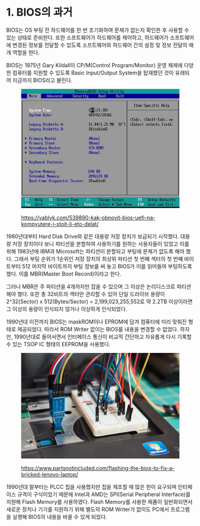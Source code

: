# 1. BIOS의 과거

BIOS는 OS 부팅 전 하드웨어를 한 번 초기화하여 문제가 없는지 확인한 후 사용할 수 있는 상태로 준비한다. 또한 소프트웨어가 하드웨어를 제어하고, 하드웨어가 소프트웨어에 변경된 정보를 전달할 수 있도록 소프트웨어와 하드웨어 간의 설정 및 정보 전달의 매개 역할을 한다.

BIOS는 1975년 Gary Kildall이 CP/M(Control Program/Monitor) 운영 체제에 다양한 컴퓨터를 지원할 수 있도록 Basic Input/Output System을 탑재했던 것이 유래되어 지금까지 BIOS라고 불린다.

<figure><img src="../.gitbook/assets/image (13) (4).png" alt=""><figcaption><p><a href="https://yablyk.com/539890-kak-obnovit-bios-uefi-na-kompyutere-i-stoit-li-eto-delat/">https://yablyk.com/539890-kak-obnovit-bios-uefi-na-kompyutere-i-stoit-li-eto-delat/</a></p></figcaption></figure>

1980년대부터 Hard Disk Drive와 같은 대용량 저장 장치가 보급되기 시작했다. 대용량 저장 장치이다 보니 파티션을 분할하여 사용하기를 원하는 사용자들이 있었고 이를 위해 1983년에 IBM과 Microsoft는 파티션이 분할되고 부팅에 문제가 없도록 해야 했다. 그래서 부팅 순위가 1순위인 저장 장치의 최상위 파티션 첫 번째 섹터의 첫 번째 바이트부터 512 마지막 바이트까지 부팅 정보를 써 놓고 BIOS가 이를 읽어들여 부팅하도록 했다. 이를 MBR(Master Boot Record)이라고 한다.

그러나 MBR은 주 파티션을 4개까지만 잡을 수 있으며 그 이상은 논리디스크로 파티션 해야 했다. 또한 총 32비트의 섹터만 관리할 수 있어 단일 드라이브 용량이 2^32(Sector) x 512(Bytes/Sector) = 2,199,023,255,552로 약 2.2TB 이상이라면 그 이상의 용량이 인식되지 않거나 이상하게 인식되었다.

1990년대 이전까지 BIOS는 maskROM이나 EPROM에 담겨 컴퓨터에 미리 맞춰진 형태로 제공되었다. 따라서 ROM Writer 없이는 BIOS를 내용을 변경할 수 없었다. 하지만, 1990년대로 들어서면서 인터페이스 통신이 비교적 간단하고 자유롭게 다시 기록할 수 있는 TSOP IC 형태의 EEPROM을 사용했다.

<figure><img src="../.gitbook/assets/image (23).png" alt=""><figcaption><p><a href="https://www.partsnotincluded.com/flashing-the-bios-to-fix-a-bricked-lenovo-laptop/">https://www.partsnotincluded.com/flashing-the-bios-to-fix-a-bricked-lenovo-laptop/</a></p></figcaption></figure>

1990년대 말부터는 PLCC 칩을 사용했지만 칩을 제조할 때 많은 핀이 요구되며 인터페이스 규격이 구식이었기 때문에 Intel과 AMD는 SPI(Serial Peripheral Interface)를 지원해 Flash Memory를 사용하였다. Flash Memory를 사용한 제품이 일반화되면서 새로운 장치나 기기를 지원하기 위해 별도의 ROM Writer가 없이도 PC에서 프로그램을 실행해 BIOS의 내용을 바꿀 수 있게 되었다.

